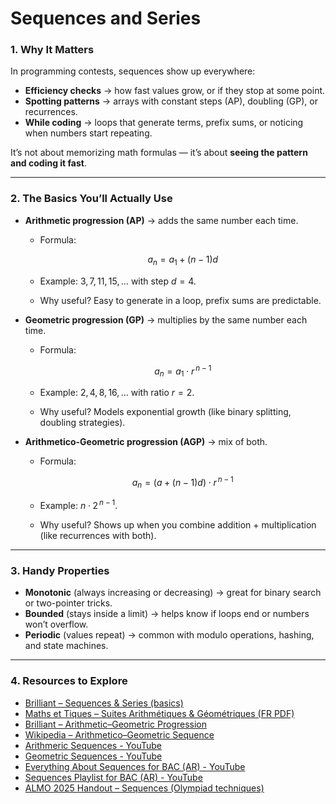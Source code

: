 # Sequences and Series

### 1. Why It Matters

In programming contests, sequences show up everywhere:

* **Efficiency checks** → how fast values grow, or if they stop at some point.
* **Spotting patterns** → arrays with constant steps (AP), doubling (GP), or recurrences.
* **While coding** → loops that generate terms, prefix sums, or noticing when numbers start repeating.

It’s not about memorizing math formulas — it’s about **seeing the pattern and coding it fast**.

---

### 2. The Basics You’ll Actually Use

* **Arithmetic progression (AP)** → adds the same number each time.

  * Formula:

    $$
    a_n = a_1 + (n-1)d
    $$
  * Example: $3, 7, 11, 15, \dots$ with step $d = 4$.
  * Why useful? Easy to generate in a loop, prefix sums are predictable.

* **Geometric progression (GP)** → multiplies by the same number each time.

  * Formula:

    $$
    a_n = a_1 \cdot r^{\,n-1}
    $$
  * Example: $2, 4, 8, 16, \dots$ with ratio $r = 2$.
  * Why useful? Models exponential growth (like binary splitting, doubling strategies).

* **Arithmetico-Geometric progression (AGP)** → mix of both.

  * Formula:

    $$
    a_n = \big(a + (n-1)d\big)\cdot r^{\,n-1}
    $$
  * Example: $n \cdot 2^{\,n-1}$.
  * Why useful? Shows up when you combine addition + multiplication (like recurrences with both).

---

### 3. Handy Properties

* **Monotonic** (always increasing or decreasing) → great for binary search or two-pointer tricks.
* **Bounded** (stays inside a limit) → helps know if loops end or numbers won’t overflow.
* **Periodic** (values repeat) → common with modulo operations, hashing, and state machines.

---

### 4. Resources to Explore

* [Brilliant – Sequences & Series (basics)](https://brilliant.org/wiki/terminology-of-sequences-and-series/)
* [Maths et Tiques – Suites Arithmétiques & Géométriques (FR PDF)](https://www.maths-et-tiques.fr/telech/SuitesAG.pdf)
* [Brilliant – Arithmetic–Geometric Progression](https://brilliant.org/wiki/arithmetic-geometric-progression/)
* [Wikipedia – Arithmetico–Geometric Sequence](https://en.wikipedia.org/wiki/Arithmetico-geometric_sequence)
* [Arithmeric Sequences - YouTube](https://www.youtube.com/watch?v=XZJdyPkCxuE)
* [Geometric Sequences - YouTube](https://www.youtube.com/watch?v=zRKZ0-kOUZM)
* [Everything About Sequences for BAC (AR) - YouTube](https://www.youtube.com/watch?v=MDHRuO7Vgjc)
* [Sequences Playlist for BAC (AR) - YouTube](https://www.youtube.com/watch?v=OrYf2n8G7D4&list=PLDx_F4dKxvNLkyydAhIba3-hbrKHT8vRV)
* [ALMO 2025 Handout – Sequences (Olympiad techniques)](Sequences_Handout.pdf)

